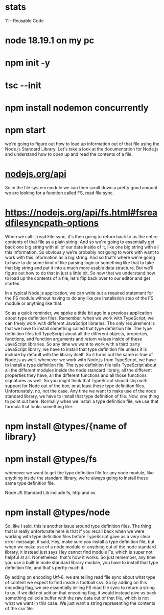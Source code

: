 # stats

11 - Reusable Code

# node 18.19.1 on my pc

# npm init -y

# tsc --init

# npm install nodemon concurrently

# npm start

we're going to figure out how to load up information out of that file using the Node.js Standard Library.
Let's take a look at the documentation for Node.js and understand how to open up and read the contents of a file.

# [nodejs.org/api](https://nodejs.org/api/)

So in the file system module we can then scroll down a pretty good amount. we are looking for a function called FS, read file sync.

# https://nodejs.org/api/fs.html#fsreadfilesyncpath-options

When we call it read File sync, it's then going to return back to us the entire contents of that file as a plain string.
And so we're going to essentially get back one big string with all of our data inside of it, like one big string with all this information.
So obviously we're probably not going to work with want to work with this information as a big string. And so that's where we're going to have to do some kind of like parsing logic or something like that to take that big string and put it into a much more usable data structure. But we'll figure out how to do that in just a little bit.
So now that we understand how to load up the contents of a file, let's flip back over to our editor and get started.

In a typical Node.js application, we can write out a required statement for the FS module without having to do any like pre
Installation step of the FS module or anything like that.

So as a quick reminder, we spoke a tittle bit ago in a previous application about type definition files. Remember, when we
work with TypeScript, we can freely work with different JavaScript libraries.
The only requirement is that we have to install something called that type definition file. The type definition files tell TypeScript about all the different objects, properties, functions, and function arguments and return values inside of these JavaScript libraries.
So any time we want to work with a third party JavaScript library, we have to install that type definition file unless it is include by default with the library itself.
So it turns out the same is true of Node.js as well.
whenever we work with Node.js from TypeScript, we have to install a type definition file.
The type definition file tells TypeScript about all the different modules inside the node standard library, all the different properties they have, all the different functions and all those functions signatures as well.
So you might think that TypeScript should ship with support for Node out of the box, or at least these type definition files. Unfortunately, no, not the case. Any time we want to make use of the node standard library, we have to install that type definition of file.
Now, one thing to point out here. Normally when we install a type definition file, we use that formula that looks something like.

# npm install @types/{name of library}

# npm install @types/fs

whenever we want to get the type definition file for any node module, like anything inside the standard library, we're always going to install these same type definition file.

Node JS Standard Lib include fs, http and os

# npm install @types/node

So, like I said, this is another issue around type definition files. The thing that is really unfortunate here is that if you recall back when we were working with type definition files before TypeScript gave us a very clear error message, it said, Hey, make sure you install a type definition file, but when we make use of a node module or anything out of the node standard library, it instead just says Hey cannot find module Fs, which is super not helpful at all. Nonetheless, that's how it works.
So just remember, any time you use a built in node standard library module, you have to install that type definition file, and that's pertty much it.

By adding on encoding Utf-8, we are telling read file sync about what type of content we expect to find inside a football csv. So by adding on this encoding flag, we are essentially telling FS read file sync to return a string to us. if we did not add on that encoding flag, it would instead give us back something called a buffer with the raw data out of that file,
which is not what we want in this case.
We just want a string representing the contents of the csv file.
